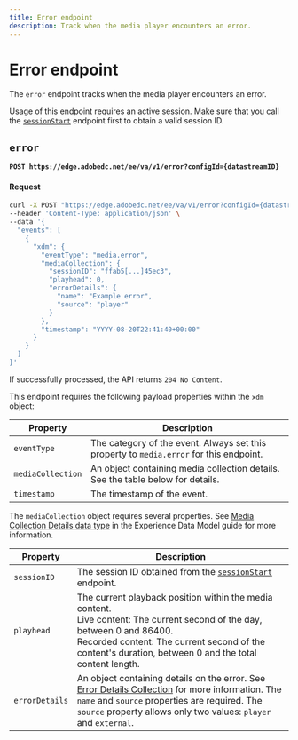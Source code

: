 ```yaml
---
title: Error endpoint
description: Track when the media player encounters an error.
---
```

# Error endpoint

The `error` endpoint tracks when the media player encounters an error.

Usage of this endpoint requires an active session. Make sure that you call the [`sessionStart`](sessions.md#sessionstart) endpoint first to obtain a valid session ID.

## `error`

**`POST https://edge.adobedc.net/ee/va/v1/error?configId={datastreamID}`**

<CodeBlock slots="heading, code" repeat="1" languages="CURL"/>

#### Request

```sh
curl -X POST "https://edge.adobedc.net/ee/va/v1/error?configId={datastreamID}" \
--header 'Content-Type: application/json' \
--data '{
  "events": [
    {
      "xdm": {
        "eventType": "media.error",
        "mediaCollection": {
          "sessionID": "ffab5[...]45ec3",
          "playhead": 0,
          "errorDetails": {
            "name": "Example error",
            "source": "player"
          }
        },
        "timestamp": "YYYY-08-20T22:41:40+00:00"
      }
    }
  ]
}'
```

If successfully processed, the API returns `204 No Content`.

This endpoint requires the following payload properties within the `xdm` object:

| Property | Description |
| --- | --- |
| `eventType` | The category of the event. Always set this property to `media.error` for this endpoint. |
| `mediaCollection` | An object containing media collection details. See the table below for details. |
| `timestamp` | The timestamp of the event. |

The `mediaCollection` object requires several properties. See [Media Collection Details data type](https://experienceleague.adobe.com/en/docs/experience-platform/xdm/data-types/media-collection-details) in the Experience Data Model guide for more information.

| Property | Description |
| --- | --- |
| `sessionID` | The session ID obtained from the [`sessionStart`](sessions.md#sessionstart) endpoint. |
| `playhead` | The current playback position within the media content.<br/>Live content: The current second of the day, between 0 and 86400.<br/>Recorded content: The current second of the content's duration, between 0 and the total content length. |
| `errorDetails` | An object containing details on the error. See [Error Details Collection](https://experienceleague.adobe.com/en/docs/experience-platform/xdm/data-types/error-details-collection) for more information. The `name` and `source` properties are required. The `source` property allows only two values: `player` and `external`. |
